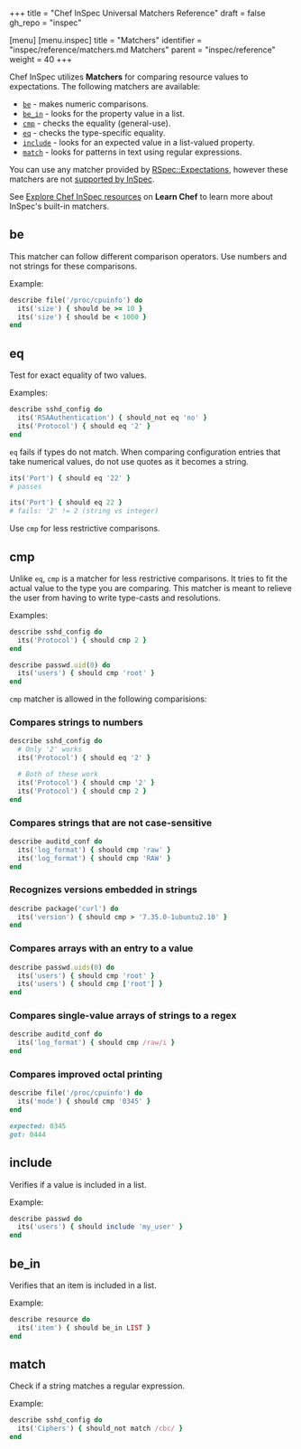+++
title = "Chef InSpec Universal Matchers Reference"
draft = false
gh_repo = "inspec"

[menu]
  [menu.inspec]
    title = "Matchers"
    identifier = "inspec/reference/matchers.md Matchers"
    parent = "inspec/reference"
    weight = 40
+++

Chef InSpec utilizes **Matchers** for comparing resource values to expectations. The following matchers are available:

- [`be`](#be) - makes numeric comparisons.
- [`be_in`](#be_in) - looks for the property value in a list.
- [`cmp`](#cmp) - checks the equality (general-use).
- [`eq`](#eq) - checks the type-specific equality.
- [`include`](#include) - looks for an expected value in a list-valued property.
- [`match`](#match) - looks for patterns in text using regular expressions.

You can use any matcher provided by [RSpec::Expectations](https://relishapp.com/rspec/rspec-expectations/docs), however these matchers are not [supported by InSpec](/inspec/inspec_and_friends/#rspec).

See [Explore Chef InSpec resources](https://learn.chef.io/modules/explore-inspec-resources#/) on **Learn Chef** to learn more about InSpec's built-in matchers.

## be

This matcher can follow different comparison operators. Use numbers and not strings for these comparisons.

Example:

```ruby
describe file('/proc/cpuinfo') do
  its('size') { should be >= 10 }
  its('size') { should be < 1000 }
end
```

## eq

Test for exact equality of two values.

Examples:

```ruby
describe sshd_config do
  its('RSAAuthentication') { should_not eq 'no' }
  its('Protocol') { should eq '2' }
end
```

`eq` fails if types do not match. When comparing configuration entries that take numerical values, do not use quotes as it becomes a string.

```ruby
its('Port') { should eq '22' }
# passes

its('Port') { should eq 22 }
# fails: '2' != 2 (string vs integer)
```

Use `cmp` for less restrictive comparisons.

## cmp

Unlike `eq`, `cmp` is a matcher for less restrictive comparisons. It tries to fit the actual value to the type you are comparing. This matcher is
meant to relieve the user from having to write type-casts and resolutions.

Examples:

```ruby
describe sshd_config do
  its('Protocol') { should cmp 2 }
end

describe passwd.uid(0) do
  its('users') { should cmp 'root' }
end
```

`cmp` matcher is allowed in the following comparisions:

### Compares strings to numbers

```ruby
describe sshd_config do
  # Only '2' works
  its('Protocol') { should eq '2' }

  # Both of these work
  its('Protocol') { should cmp '2' }
  its('Protocol') { should cmp 2 }
end
```

### Compares strings that are not case-sensitive

```ruby
describe auditd_conf do
  its('log_format') { should cmp 'raw' }
  its('log_format') { should cmp 'RAW' }
end
```

### Recognizes versions embedded in strings

```ruby
describe package('curl') do
  its('version') { should cmp > '7.35.0-1ubuntu2.10' }
end
```

### Compares arrays with an entry to a value

```ruby
describe passwd.uids(0) do
  its('users') { should cmp 'root' }
  its('users') { should cmp ['root'] }
end
```

### Compares single-value arrays of strings to a regex

```ruby
describe auditd_conf do
  its('log_format') { should cmp /raw/i }
end
```

### Compares improved octal printing

```ruby
describe file('/proc/cpuinfo') do
  its('mode') { should cmp '0345' }
end

expected: 0345
got: 0444
```

## include

Verifies if a value is included in a list.

Example:

```ruby
describe passwd do
  its('users') { should include 'my_user' }
end
```

## be_in

Verifies that an item is included in a list.

Example:

```ruby
describe resource do
  its('item') { should be_in LIST }
end
```

## match

Check if a string matches a regular expression.

Example:

```ruby
describe sshd_config do
  its('Ciphers') { should_not match /cbc/ }
end
```
